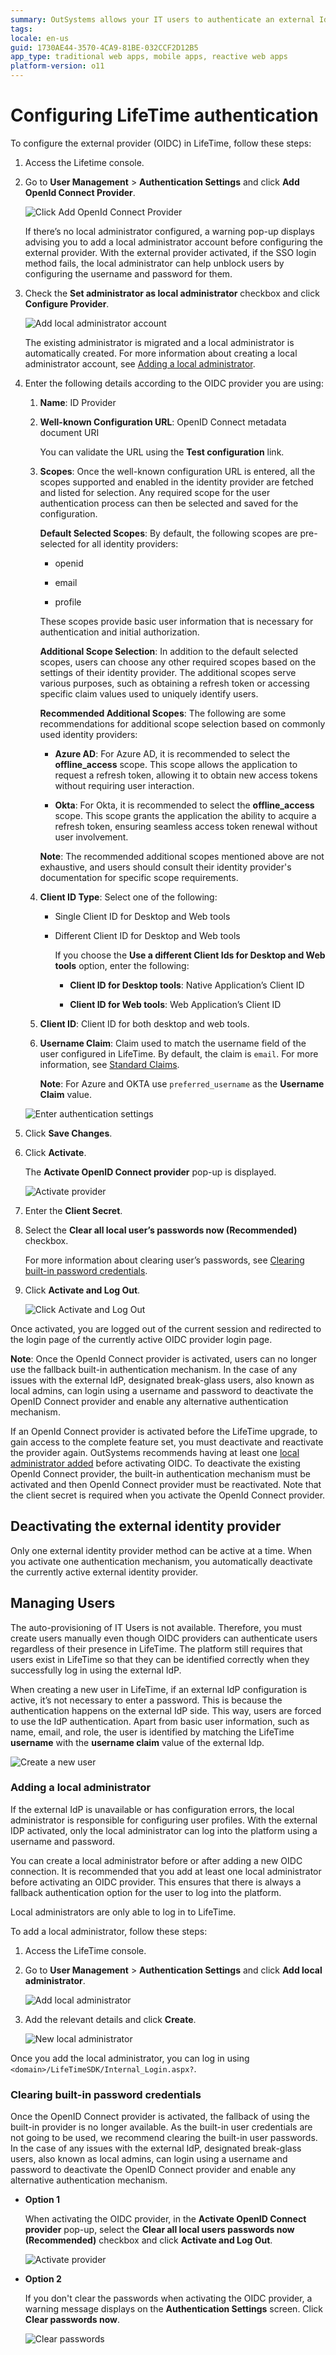 ```yaml
---
summary: OutSystems allows your IT users to authenticate an external IdP via OpenID Connect.
tags:
locale: en-us
guid: 1730AE44-3570-4CA9-81BE-032CCF2D12B5
app_type: traditional web apps, mobile apps, reactive web apps
platform-version: o11
---
```


# Configuring LifeTime authentication

To configure the external provider (OIDC) in LifeTime, follow these steps:

1. Access the Lifetime console.

1. Go to **User Management** > **Authentication Settings** and click **Add OpenId Connect Provider**.

    ![Click Add OpenId Connect Provider](images/add-provider-lt.png)

    If there’s no local administrator configured, a warning pop-up displays advising you to add a local administrator account before configuring the external provider. With the external provider activated, if the SSO login method fails, the local administrator can help unblock users by configuring the username and password for them.

1. Check the **Set administrator as local administrator** checkbox and click **Configure Provider**.

    ![Add local administrator account](images/add-local-admin-lt.png)

    The existing administrator is migrated and a local administrator is automatically created. For more information about creating a local administrator account, see [Adding a local administrator](#adding-a-local-administrator). 

1. Enter the following details according to the OIDC provider you are using:

    1. **Name**: ID Provider

    1. **Well-known Configuration URL**: OpenID Connect metadata document URI

        You can validate the URL using the **Test configuration** link.
       
    1. **Scopes**: Once the well-known configuration URL is entered, all the scopes supported and enabled in the identity provider are fetched and listed for                    selection. Any required scope for the user authentication process can then be selected and saved for the configuration.
       
          **Default Selected Scopes**:
           By default, the following scopes are pre-selected for all identity providers:
       
        * openid
       
        * email
       
        * profile
       
         These scopes provide basic user information that is necessary for authentication and initial authorization.

       **Additional Scope Selection**:
                    In addition to the default selected scopes, users can choose any other required scopes based on the settings of their identity provider. The                      additional scopes serve various purposes, such as obtaining a refresh token or accessing specific claim values used to uniquely identify                          users.

        **Recommended Additional Scopes**:
                    The following are some recommendations for additional scope selection based on commonly used identity providers:

         *  **Azure AD**:
                    For Azure AD, it is recommended to select the **offline_access** scope. This scope allows the application to request a refresh                                     token, allowing it to obtain new access tokens without requiring user interaction.

         *  **Okta**:
                    For Okta, it is recommended to select the **offline_access** scope. This scope grants the application the ability to acquire a refresh                              token, ensuring seamless access token renewal without user involvement.

          **Note**: The recommended additional scopes mentioned above are not exhaustive, and users should consult their identity provider's documentation                      for specific scope requirements.

     1. **Client ID Type**: Select one of the following:

        * Single Client ID for Desktop and Web tools

        * Different Client ID for Desktop and Web tools

            If you choose the **Use a different Client Ids for Desktop and Web tools** option, enter the following:

            * **Client ID for Desktop tools**: Native Application’s Client ID
           
            * **Client ID for Web tools**: Web Application’s Client ID

    1. **Client ID**: Client ID for both desktop and web tools.
        
    1. **Username Claim**: Claim used to match the username field of the user configured in LifeTime. By default, the claim is ``email``. For more information, see [Standard Claims](https://openid.net/specs/openid-connect-core-1_0.html#StandardClaims).

        **Note**: For Azure and OKTA use ``preferred_username`` as the **Username Claim** value.

    ![Enter authentication settings](images/authentication-settings-lt.png)

1. Click **Save Changes**.

1. Click **Activate**.

    The **Activate OpenID Connect provider** pop-up is displayed. 

    ![Activate provider](images/activate-openid-provider-lt.png)

1. Enter the **Client Secret**.

1. Select the **Clear all local user’s passwords now (Recommended)** checkbox.

    For more information about clearing user’s passwords, see [Clearing built-in password credentials](#clearing-built-in-password-credentials).

1. Click **Activate and Log Out**. 

    ![Click Activate and Log Out](images/log-out-lt.png)

Once activated, you are logged out of the current session and redirected to the login page of the currently active OIDC provider login page.

**Note**: Once the OpenId Connect provider is activated, users  can no longer use the fallback built-in authentication mechanism. In the case of any issues with the external IdP, designated break-glass users, also known as local admins, can login using a username and password to deactivate the OpenID Connect provider and enable any alternative authentication mechanism.

<div class="warning" markdown="1">

If an OpenId Connect provider is activated before the LifeTime upgrade, to gain access to the complete feature set, you must deactivate and reactivate the provider again. OutSystems recommends having at least one [local administrator added](#adding-a-local-administrator) before activating OIDC. To deactivate the existing OpenId Connect provider, the built-in authentication mechanism must be activated and then OpenId Connect provider must be reactivated. Note that the client secret is required when you activate the OpenId Connect provider.

</div>

## Deactivating the external identity provider

Only one external identity provider method can be active at a time. When you activate one authentication mechanism, you automatically deactivate the currently active external identity provider.

## Managing Users

The auto-provisioning of IT Users is not available. Therefore, you must create users manually even though OIDC providers can authenticate users regardless of their presence in LifeTime. The platform still requires that users exist in LifeTime so that they can be identified correctly when they successfully log in using the external IdP.

When creating a new user in LifeTime, if an external IdP configuration is active, it’s not necessary to enter a password. This is because the authentication happens on the external IdP side. This way, users are forced to use the IdP authentication. Apart from basic user information, such as name, email, and role, the user is identified by matching the LifeTime **username** with the **username claim** value of the external Idp.

![Create a new user](images/newuser-lt.png)

### Adding a local administrator

If the external IdP is unavailable or has configuration errors, the local administrator is responsible for configuring user profiles. With the external IDP activated, only the local administrator can log into the platform using a username and password. 

You can create a local administrator before or after adding a new OIDC connection. It is recommended that you add at least one local administrator before activating an OIDC provider. This ensures that there is always a fallback authentication option for the user to log into the platform.

<div class="info" markdown="1">

Local administrators are only able to log in to LifeTime.

</div>

To add a local administrator, follow these steps:

1. Access the LifeTime console.

1. Go to **User Management** > **Authentication Settings** and click **Add local administrator**.

    ![Add local administrator](images/add-localadmin-lt.png)

1. Add the relevant details and click **Create**. 

    ![New local administrator](images/new-localadmin-lt.png)

Once you add the local administrator, you can log in using `<domain>/LifeTimeSDK/Internal_Login.aspx?`. 

### Clearing built-in password credentials

Once the OpenID Connect provider is activated, the fallback of using the built-in provider is no longer available. As the built-in user credentials are not going to be used, we recommend clearing the built-in user passwords. In the case of any issues with the external IdP, designated break-glass users, also known as local admins, can login using a username and password to deactivate the OpenID Connect provider and enable any alternative authentication mechanism.

* **Option 1**

    When activating the OIDC provider, in the **Activate OpenID Connect provider** pop-up, select the **Clear all local users passwords now (Recommended)** checkbox and click **Activate and Log Out**.

    ![Activate provider](images/log-out-lt.png)

* **Option 2**

    If you don't clear the passwords when activating the OIDC provider, a warning message displays on the **Authentication Settings** screen. Click **Clear passwords now**.

    ![Clear passwords](images/clear-pass-lt.png)
